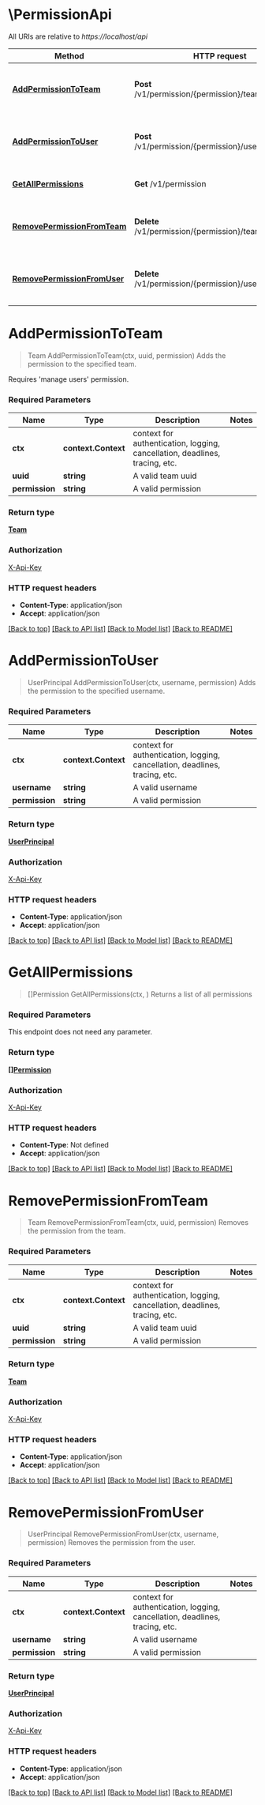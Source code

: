 # \PermissionApi

All URIs are relative to *https://localhost/api*

Method | HTTP request | Description
------------- | ------------- | -------------
[**AddPermissionToTeam**](PermissionApi.md#AddPermissionToTeam) | **Post** /v1/permission/{permission}/team/{uuid} | Adds the permission to the specified team.
[**AddPermissionToUser**](PermissionApi.md#AddPermissionToUser) | **Post** /v1/permission/{permission}/user/{username} | Adds the permission to the specified username.
[**GetAllPermissions**](PermissionApi.md#GetAllPermissions) | **Get** /v1/permission | Returns a list of all permissions
[**RemovePermissionFromTeam**](PermissionApi.md#RemovePermissionFromTeam) | **Delete** /v1/permission/{permission}/team/{uuid} | Removes the permission from the team.
[**RemovePermissionFromUser**](PermissionApi.md#RemovePermissionFromUser) | **Delete** /v1/permission/{permission}/user/{username} | Removes the permission from the user.


# **AddPermissionToTeam**
> Team AddPermissionToTeam(ctx, uuid, permission)
Adds the permission to the specified team.

Requires 'manage users' permission.

### Required Parameters

Name | Type | Description  | Notes
------------- | ------------- | ------------- | -------------
 **ctx** | **context.Context** | context for authentication, logging, cancellation, deadlines, tracing, etc.
  **uuid** | **string**| A valid team uuid | 
  **permission** | **string**| A valid permission | 

### Return type

[**Team**](Team.md)

### Authorization

[X-Api-Key](../README.md#X-Api-Key)

### HTTP request headers

 - **Content-Type**: application/json
 - **Accept**: application/json

[[Back to top]](#) [[Back to API list]](../README.md#documentation-for-api-endpoints) [[Back to Model list]](../README.md#documentation-for-models) [[Back to README]](../README.md)

# **AddPermissionToUser**
> UserPrincipal AddPermissionToUser(ctx, username, permission)
Adds the permission to the specified username.



### Required Parameters

Name | Type | Description  | Notes
------------- | ------------- | ------------- | -------------
 **ctx** | **context.Context** | context for authentication, logging, cancellation, deadlines, tracing, etc.
  **username** | **string**| A valid username | 
  **permission** | **string**| A valid permission | 

### Return type

[**UserPrincipal**](UserPrincipal.md)

### Authorization

[X-Api-Key](../README.md#X-Api-Key)

### HTTP request headers

 - **Content-Type**: application/json
 - **Accept**: application/json

[[Back to top]](#) [[Back to API list]](../README.md#documentation-for-api-endpoints) [[Back to Model list]](../README.md#documentation-for-models) [[Back to README]](../README.md)

# **GetAllPermissions**
> []Permission GetAllPermissions(ctx, )
Returns a list of all permissions



### Required Parameters
This endpoint does not need any parameter.

### Return type

[**[]Permission**](Permission.md)

### Authorization

[X-Api-Key](../README.md#X-Api-Key)

### HTTP request headers

 - **Content-Type**: Not defined
 - **Accept**: application/json

[[Back to top]](#) [[Back to API list]](../README.md#documentation-for-api-endpoints) [[Back to Model list]](../README.md#documentation-for-models) [[Back to README]](../README.md)

# **RemovePermissionFromTeam**
> Team RemovePermissionFromTeam(ctx, uuid, permission)
Removes the permission from the team.



### Required Parameters

Name | Type | Description  | Notes
------------- | ------------- | ------------- | -------------
 **ctx** | **context.Context** | context for authentication, logging, cancellation, deadlines, tracing, etc.
  **uuid** | **string**| A valid team uuid | 
  **permission** | **string**| A valid permission | 

### Return type

[**Team**](Team.md)

### Authorization

[X-Api-Key](../README.md#X-Api-Key)

### HTTP request headers

 - **Content-Type**: application/json
 - **Accept**: application/json

[[Back to top]](#) [[Back to API list]](../README.md#documentation-for-api-endpoints) [[Back to Model list]](../README.md#documentation-for-models) [[Back to README]](../README.md)

# **RemovePermissionFromUser**
> UserPrincipal RemovePermissionFromUser(ctx, username, permission)
Removes the permission from the user.



### Required Parameters

Name | Type | Description  | Notes
------------- | ------------- | ------------- | -------------
 **ctx** | **context.Context** | context for authentication, logging, cancellation, deadlines, tracing, etc.
  **username** | **string**| A valid username | 
  **permission** | **string**| A valid permission | 

### Return type

[**UserPrincipal**](UserPrincipal.md)

### Authorization

[X-Api-Key](../README.md#X-Api-Key)

### HTTP request headers

 - **Content-Type**: application/json
 - **Accept**: application/json

[[Back to top]](#) [[Back to API list]](../README.md#documentation-for-api-endpoints) [[Back to Model list]](../README.md#documentation-for-models) [[Back to README]](../README.md)


